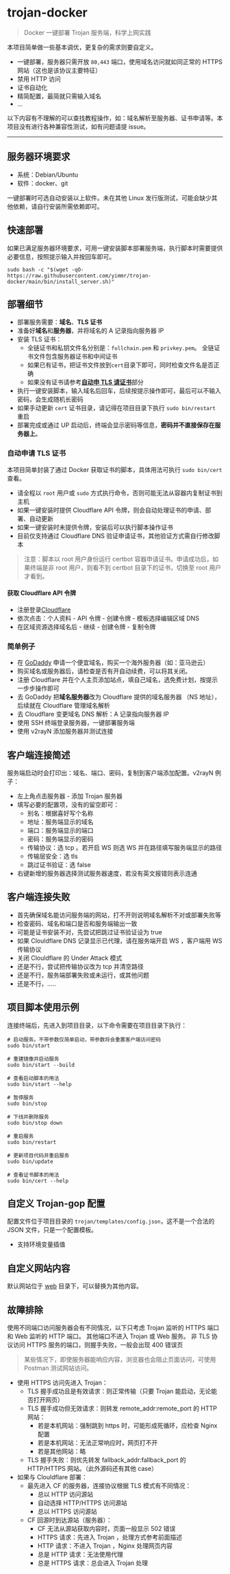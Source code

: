 # trojan-docker

> Docker 一键部署 Trojan 服务端，科学上网实践

本项目简单做一些基本调优，更复杂的需求则要自定义。

-   一键部署，服务器只需开放 `80,443` 端口，使用域名访问就如同正常的 HTTPS 网站（这也是该协议主要特征）
-   禁用 HTTP 访问
-   证书自动化
-   精简配置，最简就只需输入域名
-   ...

以下内容有不理解的可以查找教程操作，如：域名解析至服务器、证书申请等。本项目没有进行各种兼容性测试，如有问题请提 issue。

---

## 服务器环境要求

-   系统：Debian/Ubuntu
-   软件：docker、git

一键部署时可选自动安装以上软件。未在其他 Linux 发行版测试，可能会缺少其他依赖，请自行安装所需依赖即可。

## 快速部署

如果已满足服务器环境要求，可用一键安装脚本部署服务端，执行脚本时需要提供必要信息，按照提示输入并按回车即可。

```shell
sudo bash -c "$(wget -qO- https://raw.githubusercontent.com/yimmr/trojan-docker/main/bin/install_server.sh)"
```

## 部署细节

-   部署服务需要：**域名**、**TLS 证书**
-   准备好**域名**和**服务器**，并将域名的 A 记录指向服务器 IP
-   安装 TLS 证书：
    -   全链证书和私钥文件名分别是：`fullchain.pem` 和 `privkey.pem`。 全链证书文件包含服务器证书和中间证书
    -   如果已有证书，把证书文件放到`cert`目录下即可，同时检查文件名是否正确
    -   如果没有证书请参考[**自动申 TLS 请证书**](#自动申请-tls-证书)部分
-   执行一键安装脚本，输入域名后回车，后续按提示操作即可，最后可以不输入密码，会生成随机长密码
-   如果手动更新 `cert` 证书目录，请记得在项目目录下执行 `sudo bin/restart` 重启
-   部署完成或通过 UP 启动后，终端会显示密码等信息，**密码并不直接保存在服务器上**。

### 自动申请 TLS 证书

本项目简单封装了通过 Docker 获取证书的脚本，具体用法可执行 `sudo bin/cert` 查看。

-   请全程以 `root` 用户或 `sudo` 方式执行命令，否则可能无法从容器内复制证书到主机
-   如果一键安装时提供 Cloudflare API 令牌，则会自动处理证书的申请、部署、自动更新
-   如果一键安装时未提供令牌，安装后可以执行脚本操作证书
-   目前仅支持通过 Cloudflare DNS 验证申请证书，其他验证方式需自行修改脚本

> 注意：脚本以 root 用户身份运行 certbot 容器申请证书。申请成功后，如果终端是非 root 用户，则看不到 certbot 目录下的证书，切换至 root 用户才看到。

#### 获取 Cloudflare API 令牌

-   注册登录[Cloudflare](https://cloudflare.com/zh-cn/)
-   依次点击：个人资料 - API 令牌 - 创建令牌 - 模板选择编辑区域 DNS
-   在区域资源选择域名后 - 继续 - 创建令牌 - 复制令牌

### 简单例子

-   在 [GoDaddy](https://www.godaddy.com/) 申请一个便宜域名，购买一个海外服务器（如：亚马逊云）
-   购买域名或服务器后，请检查是否有开自动续费，可以将其关闭。
-   注册 Cloudflare 并在个人主页添加站点，填自己域名，选免费计划，按提示一步步操作即可
-   去 GoDaddy 把**域名服务器**改为 Cloudflare 提供的域名服务器 （NS 地址），后续就在 Cloudflare 管理域名解析
-   去 Cloudflare 变更域名 DNS 解析：A 记录指向服务器 IP
-   使用 SSH 终端登录服务器，一键部署服务端
-   使用 v2rayN 添加服务器并测试连接

## 客户端连接简述

服务端启动时会打印出：域名、端口、密码，复制到客户端添加配置。v2rayN 例子：

-   左上角点击服务器 - 添加 Trojan 服务器
-   填写必要的配置项，没有的留空即可：
    -   别名：根据喜好写个名称
    -   地址：服务端显示的域名
    -   端口：服务端显示的端口
    -   密码：服务端显示的密码
    -   传输协议：选 tcp 。若开启 WS 则选 WS 并在路径填写服务端显示的路径
    -   传输层安全：选 tls
    -   跳过证书验证：选 false
-   右键新增的服务器选择测试服务器速度，若没有英文报错则表示连通

## 客户端连接失败

-   首先确保域名能访问服务端的网站，打不开则说明域名解析不对或部署失败等
-   检查密码、域名和端口是否和服务端输出一致
-   可能是证书安装不对，先尝试把跳过证书验证设为 true
-   如果 Clouldflare DNS 记录显示已代理，请在服务端开启 WS ，客户端用 WS 传输协议
-   关闭 Clouldflare 的 Under Attack 模式
-   还是不行，尝试把传输协议改为 tcp 并清空路径
-   还是不行，服务端部署失败或未运行，或其他问题
-   还是不行，.....

## 项目脚本使用示例

连接终端后，先进入到项目目录，以下命令需要在项目目录下执行：

```shell
# 启动服务。不带参数仅简单启动，带参数将会重置客户端访问密码
sudo bin/start

# 重建镜像并启动服务
sudo bin/start --build

# 查看启动脚本的用法
sudo bin/start --help

# 暂停服务
sudo bin/stop

# 下线并删除服务
sudo bin/stop down

# 重启服务
sudo bin/restart

# 更新项目代码并重启服务
sudo bin/update

# 查看证书脚本的用法
sudo bin/cert --help
```

## 自定义 Trojan-gop 配置

配置文件位于项目目录的 `trojan/templates/config.json`，这不是一个合法的 JSON 文件，只是一个配置模板。

-   支持环境变量插值

## 自定义网站内容

默认网站位于 [web](./nginx/web) 目录下，可以替换为其他内容。

## 故障排除

使用不同端口访问服务器会有不同情况，以下只考虑 Trojan 监听的 HTTPS 端口和 Web 监听的 HTTP 端口。
其他端口不进入 Trojan 或 Web 服务。
非 TLS 协议访问 HTTPS 服务的端口，则握手失败，一般会出现 400 错误页

> 某些情况下，即使服务器能响应内容，浏览器也会阻止页面访问，可使用 Postman 测试网站访问。

-   使用 HTTPS 访问先进入 Trojan：
    -   TLS 握手成功且是有效请求：则正常传输（只要 Trojan 能启动，无论能否打开网页）
    -   TLS 握手成功但无效请求：则转发 remote_addr:remote_port 的 HTTP 网站：
        -   若是本机网站：强制跳到 https 时，可能形成死循环，应检查 Nginx 配置
        -   若是本机网站：无法正常响应时，网页打不开
        -   若是其他网站：略
    -   TLS 握手失败：则优先转发 fallback_addr:fallback_port 的 HTTP/HTTPS 网站。（此外源码还有其他 case）
-   如果与 Clouldflare 部署：
    -   最先进入 CF 的服务器，连接协议根据 TLS 模式有不同情况：
        -   总以 HTTP 访问源站
        -   自动选择 HTTP/HTTPS 访问源站
        -   总以 HTTPS 访问源站
    -   CF 回源时到达源站（服务器）：
        -   CF 无法从源站获取内容时，页面一般显示 502 错误
        -   HTTPS 请求：先进入 Trojan ，处理方式参考前面描述
        -   HTTP 请求：不进入 Trojan ，Nginx 处理网页内容
        -   总是 HTTP 请求：无法使用代理
        -   总是 HTTPS 请求：总会进入 Trojan 处理
